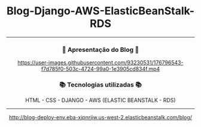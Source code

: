 <div align="center">

# Blog-Django-AWS-ElasticBeanStalk-RDS

<hr>


### 🔭 Apresentação do Blog 🔭
https://user-images.githubusercontent.com/93230531/176796543-f7d785f0-503c-4724-99a0-1e3905cd834f.mp4

### 📚 Tecnologias utilizadas 📚
HTML - CSS - DJANGO - AWS (ELASTIC BEANSTALK - RDS)

<hr>

http://blog-deploy-env.eba-xjpnrjiw.us-west-2.elasticbeanstalk.com/blog/

</div>


